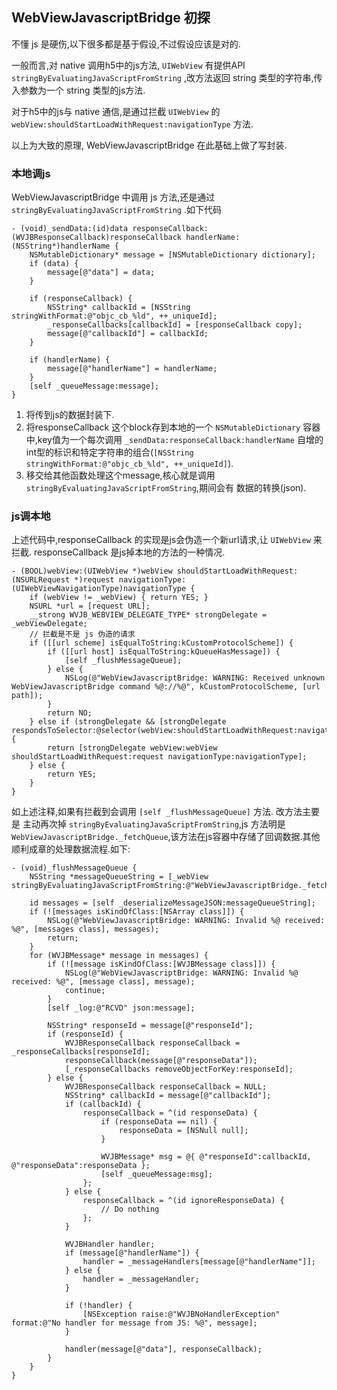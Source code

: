 ## WebViewJavascriptBridge 初探
不懂 js 是硬伤,以下很多都是基于假设,不过假设应该是对的.  

一般而言,对 native 调用h5中的js方法, `UIWebView` 有提供API `stringByEvaluatingJavaScriptFromString`
,改方法返回 string 类型的字符串,传入参数为一个 string 类型的js方法.

对于h5中的js与 native 通信,是通过拦截 `UIWebView` 的 `webView:shouldStartLoadWithRequest:navigationType` 方法.

以上为大致的原理, WebViewJavascriptBridge 在此基础上做了写封装.

### 本地调js

WebViewJavascriptBridge 中调用 js 方法,还是通过 `stringByEvaluatingJavaScriptFromString` .如下代码
```
- (void)_sendData:(id)data responseCallback:(WVJBResponseCallback)responseCallback handlerName:(NSString*)handlerName {
    NSMutableDictionary* message = [NSMutableDictionary dictionary];
    if (data) {
        message[@"data"] = data;
    }

    if (responseCallback) {
        NSString* callbackId = [NSString stringWithFormat:@"objc_cb_%ld", ++_uniqueId];
        _responseCallbacks[callbackId] = [responseCallback copy];
        message[@"callbackId"] = callbackId;
    }

    if (handlerName) {
        message[@"handlerName"] = handlerName;
    }
    [self _queueMessage:message];
}
```
1. 将传到js的数据封装下.
2. 将responseCallback 这个block存到本地的一个 `NSMutableDictionary` 容器中,key值为一个每次调用
  `_sendData:responseCallback:handlerName` 自增的int型的标识和特定字符串的组合(`[NSString stringWithFormat:@"objc_cb_%ld", ++_uniqueId]`).
3. 移交给其他函数处理这个message,核心就是调用 `stringByEvaluatingJavaScriptFromString`,期间会有
  数据的转换(json).

### js调本地
上述代码中,responseCallback 的实现是js会伪造一个新url请求,让 `UIWebView` 来拦截.
responseCallback 是js掉本地的方法的一种情况.
```
- (BOOL)webView:(UIWebView *)webView shouldStartLoadWithRequest:(NSURLRequest *)request navigationType:(UIWebViewNavigationType)navigationType {
    if (webView != _webView) { return YES; }
    NSURL *url = [request URL];
    __strong WVJB_WEBVIEW_DELEGATE_TYPE* strongDelegate = _webViewDelegate;
    // 拦截是不是 js 伪造的请求
    if ([[url scheme] isEqualToString:kCustomProtocolScheme]) {
        if ([[url host] isEqualToString:kQueueHasMessage]) {
            [self _flushMessageQueue];
        } else {
            NSLog(@"WebViewJavascriptBridge: WARNING: Received unknown WebViewJavascriptBridge command %@://%@", kCustomProtocolScheme, [url path]);
        }
        return NO;
    } else if (strongDelegate && [strongDelegate respondsToSelector:@selector(webView:shouldStartLoadWithRequest:navigationType:)]) {
        return [strongDelegate webView:webView shouldStartLoadWithRequest:request navigationType:navigationType];
    } else {
        return YES;
    }
}
```
如上述注释,如果有拦截到会调用 `[self _flushMessageQueue]` 方法.
改方法主要是 主动再次掉 `stringByEvaluatingJavaScriptFromString`,js 方法明是 `WebViewJavascriptBridge._fetchQueue`,该方法在js容器中存储了回调数据.其他顺利成章的处理数据流程.如下:
```
- (void)_flushMessageQueue {
    NSString *messageQueueString = [_webView stringByEvaluatingJavaScriptFromString:@"WebViewJavascriptBridge._fetchQueue();"];

    id messages = [self _deserializeMessageJSON:messageQueueString];
    if (![messages isKindOfClass:[NSArray class]]) {
        NSLog(@"WebViewJavascriptBridge: WARNING: Invalid %@ received: %@", [messages class], messages);
        return;
    }
    for (WVJBMessage* message in messages) {
        if (![message isKindOfClass:[WVJBMessage class]]) {
            NSLog(@"WebViewJavascriptBridge: WARNING: Invalid %@ received: %@", [message class], message);
            continue;
        }
        [self _log:@"RCVD" json:message];

        NSString* responseId = message[@"responseId"];
        if (responseId) {
            WVJBResponseCallback responseCallback = _responseCallbacks[responseId];
            responseCallback(message[@"responseData"]);
            [_responseCallbacks removeObjectForKey:responseId];
        } else {
            WVJBResponseCallback responseCallback = NULL;
            NSString* callbackId = message[@"callbackId"];
            if (callbackId) {
                responseCallback = ^(id responseData) {
                    if (responseData == nil) {
                        responseData = [NSNull null];
                    }

                    WVJBMessage* msg = @{ @"responseId":callbackId, @"responseData":responseData };
                    [self _queueMessage:msg];
                };
            } else {
                responseCallback = ^(id ignoreResponseData) {
                    // Do nothing
                };
            }

            WVJBHandler handler;
            if (message[@"handlerName"]) {
                handler = _messageHandlers[message[@"handlerName"]];
            } else {
                handler = _messageHandler;
            }

            if (!handler) {
                [NSException raise:@"WVJBNoHandlerException" format:@"No handler for message from JS: %@", message];
            }

            handler(message[@"data"], responseCallback);
        }
    }
}
```
